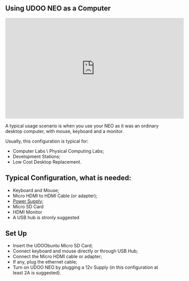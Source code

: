 ## Using UDOO NEO as a Computer

<iframe width="560" height="315" src="https://www.youtube.com/embed/_tUa99dseOc" frameborder="0" allowfullscreen></iframe>

A typical usage scenario is when you use your NEO as it was an ordinary desktop computer, with mouse, keyboard and a monitor.

Usually, this configuration is typical for:

* Computer Labs \ Physical Computing Labs;
* Development Stations;
* Low Cost Desktop Replacement.

## Typical Configuration, what is needed:

* Keyboard and Mouse; 
* Micro HDMI to HDMI Cable (or adapter);
* [Power Supply](http://shop.udoo.org/accessories/power-adapter-eu.html);
* Micro SD Card 
* HDMI Monitor
* A USB hub is stronly suggested

## Set Up

* Insert the UDOObuntu Micro SD Card;
* Connect keyboard and mouse directly or through USB Hub;
* Connect the Micro HDMI cable or adapter;
* If any, plug the ethernet cable;
* Turn on UDOO NEO by plugging a 12v Supply (in this configuration at least 2A is suggested).
 
 
 
